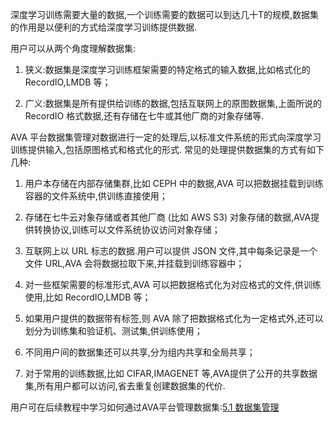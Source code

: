 深度学习训练需要大量的数据,一个训练需要的数据可以到达几十T的规模,数据集的作用是以便利的方式给深度学习训练提供数据.

用户可以从两个角度理解数据集:

1. 狭义:数据集是深度学习训练框架需要的特定格式的输入数据,比如格式化的 RecordIO,LMDB 等；

2. 广义:数据集是所有提供给训练的数据,包括互联网上的原图数据集,上面所说的 RecordIO 格式数据,还有存储在七牛或其他厂商的对象存储等.



AVA 平台数据集管理对数据进行一定的处理后,以标准文件系统的形式向深度学习训练提供输入,包括原图格式和格式化的形式. 常见的处理提供数据集的方式有如下几种: 

1. 用户本存储在内部存储集群,比如 CEPH 中的数据,AVA 可以把数据挂载到训练容器的文件系统中,供训练直接使用；

2. 存储在七牛云对象存储或者其他厂商 (比如 AWS S3) 对象存储的数据,AVA提供转换协议,训练可以文件系统协议访问对象存储；

3. 互联网上以 URL 标志的数据.用户可以提供 JSON 文件,其中每条记录是一个文件 URL,AVA 会将数据拉取下来,并挂载到训练容器中；

4. 对一些框架需要的标准形式,AVA 可以把数据格式化为对应格式的文件,供训练使用,比如 RecordIO,LMDB 等；

5. 如果用户提供的数据带有标签,则 AVA 除了把数据格式化为一定格式外,还可以划分为训练集和验证机、测试集,供训练使用；

6. 不同用户间的数据集还可以共享,分为组内共享和全局共享；

7. 对于常用的训练数据,比如 CIFAR,IMAGENET 等,AVA提供了公开的共享数据集,所有用户都可以访问,省去重复创建数据集的代价.

用户可在后续教程中学习如何通过AVA平台管理数据集:[5.1 数据集管理](/05-tasks/5.1-dataset.md)